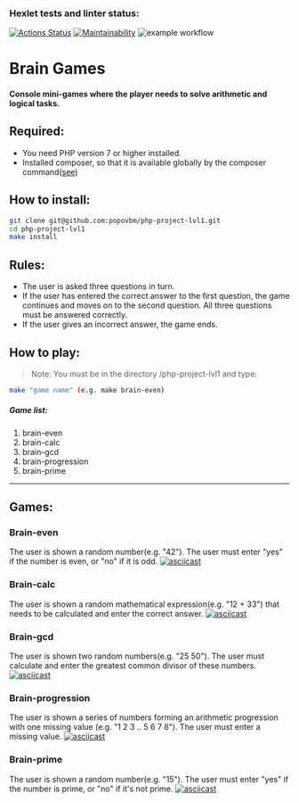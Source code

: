 ### Hexlet tests and linter status:
[![Actions Status](https://github.com/popovbm/php-project-lvl1/workflows/hexlet-check/badge.svg)](https://github.com/popovbm/php-project-lvl1/actions)
[![Maintainability](https://api.codeclimate.com/v1/badges/a99a88d28ad37a79dbf6/maintainability)](https://codeclimate.com/github/codeclimate/codeclimate/maintainability)
![example workflow](https://github.com/popovbm/php-project-lvl1/actions/workflows/lint-check.yml/badge.svg)
# Brain Games
#### Console mini-games where the player needs to solve arithmetic and logical tasks.

## Required:
- You need PHP version 7 or higher installed.
- Installed composer, so that it is available globally by the composer command([see](https://getcomposer.org/doc/00-intro.md#globally))

## How to install:
```sh
git clone git@github.com:popovbm/php-project-lvl1.git
cd php-project-lvl1
make install
```

## Rules:
- The user is asked three questions in turn.
- If the user has entered the correct answer to the first question, the game continues and moves on to the second question. All three questions must be answered correctly.
- If the user gives an incorrect answer, the game ends.

## How to play:
> Note: You must be in the directory /php-project-lvl1 and type:
```sh
make "game name" (e.g. make brain-even)
```
##### Game list:
1. brain-even
2. brain-calc
3. brain-gcd
4. brain-progression
5. brain-prime
***
## Games:
### Brain-even
The user is shown a random number(e.g. "42"). The user must enter "yes" if the number is even, or "no" if it is odd.
[![asciicast](https://asciinema.org/a/490861.svg)](https://asciinema.org/a/490861)

### Brain-calc
The user is shown a random mathematical expression(e.g. "12 + 33") that needs to be calculated and enter the correct answer.
[![asciicast](https://asciinema.org/a/490859.svg)](https://asciinema.org/a/490859)

### Brain-gcd
The user is shown two random numbers(e.g. "25 50"). The user must calculate and enter the greatest common divisor of these numbers.
[![asciicast](https://asciinema.org/a/490858.svg)](https://asciinema.org/a/490858)

### Brain-progression
The user is shown a series of numbers forming an arithmetic progression with one missing value (e.g. "1 2 3 .. 5 6 7 8"). The user must enter a missing value.
[![asciicast](https://asciinema.org/a/490856.svg)](https://asciinema.org/a/490856)

### Brain-prime
The user is shown a random number(e.g. "15"). The user must enter "yes" if the number is prime, or "no" if it's not prime.
[![asciicast](https://asciinema.org/a/490855.svg)](https://asciinema.org/a/490855)
